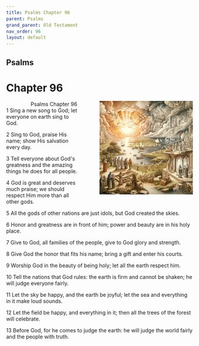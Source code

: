 ```yaml
---
title: Psalms Chapter 96
parent: Psalms
grand_parent: Old Testament
nav_order: 96
layout: default
---
```


## Psalms

# Chapter 96

<div style="clear: both; text-align: right;">
    <img src="/assets/Image/Psalms/500/96.jpg" alt="Psalms Chapter 96" class="chapter-image" style="max-width: 50%; height: auto; float: right; margin: 0 0 10px 10px; padding-left: 10%;">
    <figcaption style="font-size: 14px;">Psalms Chapter 96</figcaption>
</div>
1 Sing a new song to God; let everyone on earth sing to God.

2 Sing to God, praise His name; show His salvation every day.

3 Tell everyone about God's greatness and the amazing things he does for all people.

4 God is great and deserves much praise; we should respect Him more than all other gods.

5 All the gods of other nations are just idols, but God created the skies.

6 Honor and greatness are in front of him; power and beauty are in his holy place.

7 Give to God, all families of the people, give to God glory and strength.

8 Give God the honor that fits his name; bring a gift and enter his courts.

9 Worship God in the beauty of being holy; let all the earth respect him.

10 Tell the nations that God rules: the earth is firm and cannot be shaken; he will judge everyone fairly.

11 Let the sky be happy, and the earth be joyful; let the sea and everything in it make loud sounds.

12 Let the field be happy, and everything in it; then all the trees of the forest will celebrate.

13 Before God, for he comes to judge the earth: he will judge the world fairly and the people with truth.


